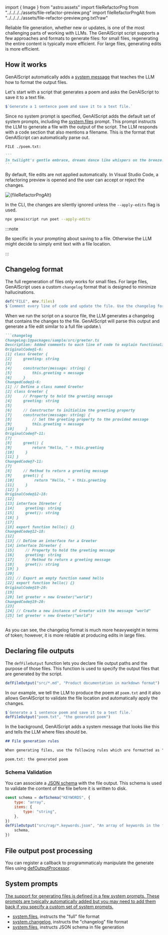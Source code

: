 
import { Image } from "astro:assets"
import fileRefactorPng from "../../../../assets/file-refactor-preview.png"
import fileRefactorPngAlt from "../../../../assets/file-refactor-preview.png.txt?raw"

Reliable file generation, whether new or updates, is one of the most challenging parts of working with LLMs. The GenAIScript script supports a few approaches and formats to generate files: for small files, regenerating the entire content is typically more efficient.
For large files, generating edits is more efficient.

## How it works

GenAIScript automatically adds a [system message](/genaiscript/reference/scripts/system#systemfiles) that teaches the LLM how to format the output files.

Let's start with a script that generates a poem and asks the GenAIScript to save it to a text file.

```js title="poet.genai.mjs"
$`Generate a 1 sentence poem and save it to a text file.`
```

Since no system prompt is specified, GenAIScript adds the default set of system prompts, including the [system.files](#system) prompt. This prompt instructs the LLM to generate a file with the output of the script.
The LLM responds with a code section that also mentions a filename. This is the format that GenAIScript can automatically parse out.

````md wrap
FILE ./poem.txt:

```
In twilight's gentle embrace, dreams dance like whispers on the breeze.
```
````

By default, file edits are not applied automatically. In Visual Studio Code, a refactoring preview is opened and the user can accept or reject the changes.

<Image src={fileRefactorPng} alt={fileRefactorPngAlt} loading="lazy" />

In the CLI, the changes are silently ignored unless the `--apply-edits` flag is used.

```sh
npx genaiscript run poet --apply-edits
```

:::note

Be specific in your prompting about saving to a file. Otherwise the LLM might decide to simply emit text with a file location.

:::

## Changelog format

The full regeneration of files only works for small files.
For large files, GenAIScript uses a custom `changelog` format that is designed to minimize hallucinations.

```js title="commenter.genai.mjs" "changelog"
def("FILE", env.files)
$`Comment every line of code and update the file. Use the changelog format.`
```

When we run the script on a source file, the LLM generates a changelog that contains the changes to the file.
GenAIScript will parse this output and generate a file edit similar to a full file update.\

````md wrap
```changelog
ChangeLog:1@packages/sample/src/greeter.ts
Description: Added comments to each line of code to explain functionality.
OriginalCode@1-6:
[1] class Greeter {
[2]     greeting: string
[3]
[4]     constructor(message: string) {
[5]         this.greeting = message
[6]     }
ChangedCode@1-6:
[1] // Define a class named Greeter
[2] class Greeter {
[3]     // Property to hold the greeting message
[4]     greeting: string
[5]
[6]     // Constructor to initialize the greeting property
[7]     constructor(message: string) {
[8]         // Set the greeting property to the provided message
[9]         this.greeting = message
[10]     }
OriginalCode@7-11:
[7]
[8]     greet() {
[9]         return "Hello, " + this.greeting
[10]     }
[11] }
ChangedCode@7-11:
[7]
[8]     // Method to return a greeting message
[9]     greet() {
[10]         return "Hello, " + this.greeting
[11]     }
[12] }
OriginalCode@12-18:
[12]
[13] interface IGreeter {
[14]     greeting: string
[15]     greet(): string
[16] }
[17]
[18] export function hello() {}
ChangedCode@12-18:
[12]
[13] // Define an interface for a Greeter
[14] interface IGreeter {
[15]     // Property to hold the greeting message
[16]     greeting: string
[17]     // Method to return a greeting message
[18]     greet(): string
[19] }
[20]
[21] // Export an empty function named hello
[22] export function hello() {}
OriginalCode@19-20:
[19]
[20] let greeter = new Greeter("world")
ChangedCode@19-20:
[23]
[24] // Create a new instance of Greeter with the message "world"
[25] let greeter = new Greeter("world")
```
````

As you can see, the changelog format is much more heavyweight in terms of token; however, it is more reliable at producing edits in large files.

## Declaring file outputs

The `defFileOutput` function lets you declare file output paths and the purpose of those files. This function is used to specify the output files that are generated by the script.

```js wrap
defFileOutput("src/*.md", "Product documentation in markdown format")
```

In our example, we tell the LLM to produce the poem at `poem.txt` and it also allows GenAIScript to validate the file location and automatically apply the changes.

```js
$`Generate a 1 sentence poem and save it to a text file.`
defFileOutput("poem.txt", "the generated poem")
```

In the background, GenAIScript adds a system message that looks like this and tells the LLM where files should be.

```md wrap
## File generation rules

When generating files, use the following rules which are formatted as "file glob: description":

poem.txt: the generated poem
```

### Schema Validation

You can associate a [JSON schema](/genaiscript/reference/scripts/schema) with the file output. This schema is used to validate the content of the file before it is written to disk.

```js "schema"
const schema = defSchema("KEYWORDS", {
    type: "array",
    items: {
        type: "string",
    },
})
defFileOutput("src/rag/*.keywords.json", "An array of keywords in the file", {
    schema,
})
```

## File output post processing

You can register a callback to programmaticaly manipulate the generate files
using [defOutputProcessor](/genaiscript/reference/scripts/custom-output/).

## System prompts <a href="" id="system" />

The support for generating files is defined in a few system prompts. These prompts are typically automatically added but you may need to add them back if you specify a custom set of system prompts.

-   [system.files](/genaiscript/reference/scripts/system#systemfiles), instructs the "full" file format
-   [system.changelog](/genaiscript/reference/scripts/system#systemchangelog), instructs the "changelog" file format
-   [system.files](/genaiscript/reference/scripts/system#systemfiles_schema), instructs JSON schema in file generation
